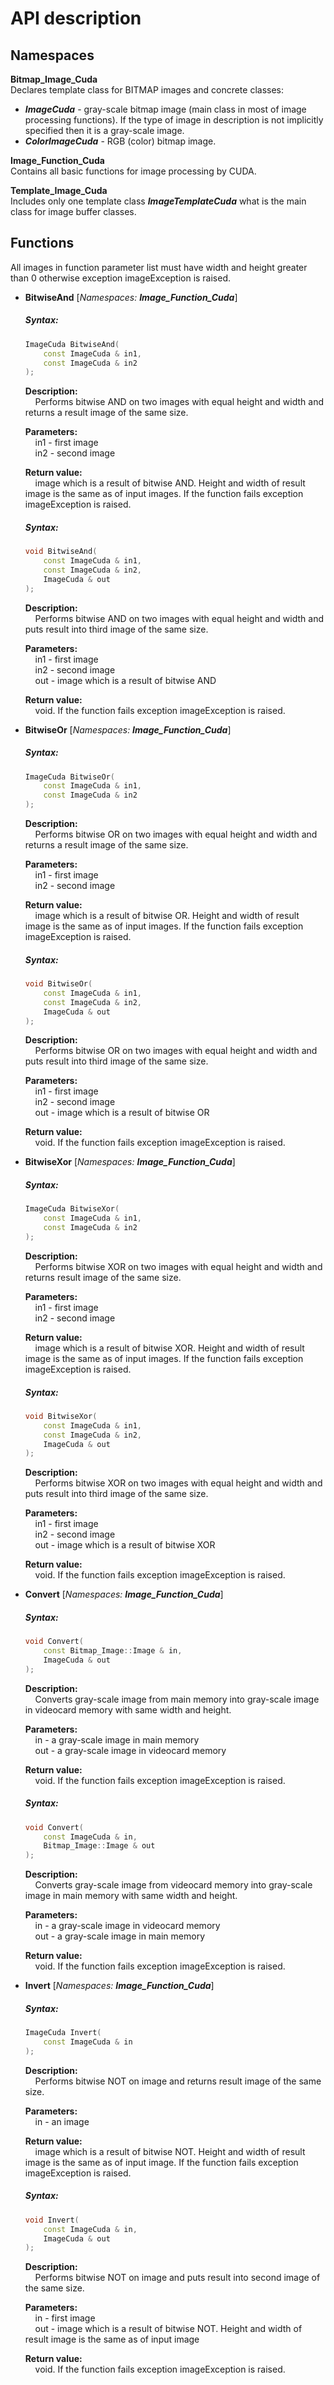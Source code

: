 # API description

## Namespaces
**Bitmap_Image_Cuda**    
Declares template class for BITMAP images and concrete classes:
- ***ImageCuda*** - gray-scale bitmap image (main class in most of image processing functions). If the type of image in description is not implicitly specified then it is a gray-scale image.
- ***ColorImageCuda*** - RGB (color) bitmap image.    

**Image_Function_Cuda**    
Contains all basic functions for image processing by CUDA.    

**Template_Image_Cuda**    
Includes only one template class ***ImageTemplateCuda*** what is the main class for image buffer classes.    

## Functions

All images in function parameter list must have width and height greater than 0 otherwise exception imageException is raised.

- **BitwiseAnd** [_Namespaces: **Image_Function_Cuda**_]

	##### Syntax:
	```cpp
	ImageCuda BitwiseAnd(
		const ImageCuda & in1,
		const ImageCuda & in2
	);
	```
	**Description:**    
	&nbsp;&nbsp;&nbsp;&nbsp;Performs bitwise AND on two images with equal height and width and returns a result image of the same size.
	
	**Parameters:**    
	&nbsp;&nbsp;&nbsp;&nbsp;in1 - first image    
	&nbsp;&nbsp;&nbsp;&nbsp;in2 - second image    
	
	**Return value:**    
	&nbsp;&nbsp;&nbsp;&nbsp;image which is a result of bitwise AND. Height and width of result image is the same as of input images. If the function fails exception imageException is raised.
    
	##### Syntax:
	```cpp
	void BitwiseAnd(
		const ImageCuda & in1,
		const ImageCuda & in2,
		ImageCuda & out
	);
	```
	**Description:**    
	&nbsp;&nbsp;&nbsp;&nbsp;Performs bitwise AND on two images with equal height and width and puts result into third image of the same size.
	
	**Parameters:**    
	&nbsp;&nbsp;&nbsp;&nbsp;in1 - first image    
	&nbsp;&nbsp;&nbsp;&nbsp;in2 - second image    
	&nbsp;&nbsp;&nbsp;&nbsp;out - image which is a result of bitwise AND    
	
	**Return value:**    
	&nbsp;&nbsp;&nbsp;&nbsp;void. If the function fails exception imageException is raised.

- **BitwiseOr** [_Namespaces: **Image_Function_Cuda**_]

	##### Syntax:
	```cpp
	ImageCuda BitwiseOr(
		const ImageCuda & in1,
		const ImageCuda & in2
	);
	```
	**Description:**    
	&nbsp;&nbsp;&nbsp;&nbsp;Performs bitwise OR on two images with equal height and width and returns a result image of the same size.
	
	**Parameters:**    
	&nbsp;&nbsp;&nbsp;&nbsp;in1 - first image    
	&nbsp;&nbsp;&nbsp;&nbsp;in2 - second image    
	
	**Return value:**    
	&nbsp;&nbsp;&nbsp;&nbsp;image which is a result of bitwise OR. Height and width of result image is the same as of input images. If the function fails exception imageException is raised.
	
	##### Syntax:
	```cpp
	void BitwiseOr(
		const ImageCuda & in1,
		const ImageCuda & in2,
		ImageCuda & out
	);
	```
	**Description:**    
	&nbsp;&nbsp;&nbsp;&nbsp;Performs bitwise OR on two images with equal height and width and puts result into third image of the same size.
	
	**Parameters:**    
	&nbsp;&nbsp;&nbsp;&nbsp;in1 - first image    
	&nbsp;&nbsp;&nbsp;&nbsp;in2 - second image    
	&nbsp;&nbsp;&nbsp;&nbsp;out - image which is a result of bitwise OR    
	
	**Return value:**    
	&nbsp;&nbsp;&nbsp;&nbsp;void. If the function fails exception imageException is raised.

- **BitwiseXor** [_Namespaces: **Image_Function_Cuda**_]

	##### Syntax:
	```cpp
	ImageCuda BitwiseXor(
		const ImageCuda & in1,
		const ImageCuda & in2
	);
	```
	**Description:**    
	&nbsp;&nbsp;&nbsp;&nbsp;Performs bitwise XOR on two images with equal height and width and returns result image of the same size.
	
	**Parameters:**    
	&nbsp;&nbsp;&nbsp;&nbsp;in1 - first image    
	&nbsp;&nbsp;&nbsp;&nbsp;in2 - second image    
	
	**Return value:**    
	&nbsp;&nbsp;&nbsp;&nbsp;image which is a result of bitwise XOR. Height and width of result image is the same as of input images. If the function fails exception imageException is raised.
	
	##### Syntax:
	```cpp
	void BitwiseXor(
		const ImageCuda & in1,
		const ImageCuda & in2,
		ImageCuda & out
	);
	```
	**Description:**    
	&nbsp;&nbsp;&nbsp;&nbsp;Performs bitwise XOR on two images with equal height and width and puts result into third image of the same size.
	
	**Parameters:**    
	&nbsp;&nbsp;&nbsp;&nbsp;in1 - first image    
	&nbsp;&nbsp;&nbsp;&nbsp;in2 - second image    
	&nbsp;&nbsp;&nbsp;&nbsp;out - image which is a result of bitwise XOR    
	
	**Return value:**    
	&nbsp;&nbsp;&nbsp;&nbsp;void. If the function fails exception imageException is raised.
		
- **Convert** [_Namespaces: **Image_Function_Cuda**_]

	##### Syntax:
	```cpp
	void Convert(
		const Bitmap_Image::Image & in,
		ImageCuda & out
	);
	```
	**Description:**    
	&nbsp;&nbsp;&nbsp;&nbsp;Converts gray-scale image from main memory into gray-scale image in videocard memory with same width and height.
	
	**Parameters:**    
	&nbsp;&nbsp;&nbsp;&nbsp;in - a gray-scale image in main memory     
	&nbsp;&nbsp;&nbsp;&nbsp;out - a gray-scale image in videocard memory    
	
	**Return value:**    
	&nbsp;&nbsp;&nbsp;&nbsp;void. If the function fails exception imageException is raised.
		
	##### Syntax:
	```cpp
	void Convert(
		const ImageCuda & in,
		Bitmap_Image::Image & out
	);
	```
	**Description:**    
	&nbsp;&nbsp;&nbsp;&nbsp;Converts gray-scale image from videocard memory into gray-scale image in main memory with same width and height.
	
	**Parameters:**    
	&nbsp;&nbsp;&nbsp;&nbsp;in - a gray-scale image in videocard memory     
	&nbsp;&nbsp;&nbsp;&nbsp;out - a gray-scale image in main memory    
	
	**Return value:**    
	&nbsp;&nbsp;&nbsp;&nbsp;void. If the function fails exception imageException is raised.

- **Invert** [_Namespaces: **Image_Function_Cuda**_]

	##### Syntax:
	```cpp
	ImageCuda Invert(
		const ImageCuda & in
	);
	```
	**Description:**    
	&nbsp;&nbsp;&nbsp;&nbsp;Performs bitwise NOT on image and returns result image of the same size.
	
	**Parameters:**    
	&nbsp;&nbsp;&nbsp;&nbsp;in - an image    
	
	**Return value:**    
	&nbsp;&nbsp;&nbsp;&nbsp;image which is a result of bitwise NOT. Height and width of result image is the same as of input image. If the function fails exception imageException is raised.
	
	##### Syntax:
	```cpp
	void Invert(
		const ImageCuda & in,
		ImageCuda & out
	);
	```
	**Description:**    
	&nbsp;&nbsp;&nbsp;&nbsp;Performs bitwise NOT on image and puts result into second image of the same size.
	
	**Parameters:**    
	&nbsp;&nbsp;&nbsp;&nbsp;in - first image    
	&nbsp;&nbsp;&nbsp;&nbsp;out - image which is a result of bitwise NOT. Height and width of result image is the same as of input image    
	
	**Return value:**    
	&nbsp;&nbsp;&nbsp;&nbsp;void. If the function fails exception imageException is raised.
